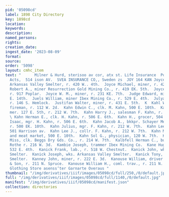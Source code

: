 ```yaml
---
pid: '05098cd'
label: 1898 City Directory
key: 1898cd
location: 
keywords: 
description: 
named_persons: 
rights: 
creation_date: 
ingest_date: '2023-08-09'
format: 
source: 
order: '5098'
layout: cmhc_item
text: "      Milner & Hurd, sterisoo av cor, atx st. Life Insurance  Powell & Smith,
  Acts,  514 ison AV.  SVEA INSURANCE CO,, Sweden zs  JOY 164 KAN Joyce Michael, helper
  Arkansas Valley Smelter, r. 420 W.. 4th.  Joyce Michael, miner, r. 420 W. 4th.  Joyce
  Robert A., miner Resurrection Gold Mining Co., r. 419 EK. 5th.  Joyce Thomas, plasterer,
  r. 917 Poplar.  Joyce W. M., miner, r. 231 KE. 7th.  Judge Edward, miner, r. 132
  E. 14th.  Juels William, miner Ibex Mining Co., r. 529 E. 4th.  Julyan Joseph, miner,
  r. 146 S. Hemlock.  Justifan Walter, miner, r. 431 E. 5th.  K  Kahl William F.,
  fireman, r. 112 W. 2d.  Kahn Edwin C., clk. M. Kahn, 500 E. 10th.  Kahn F., commission
  mer. 127 E. 5th, r. 212 W. 7th.  Kahn Harry J., salesman F. Kahn, r. 212 W. 7th.
  \ Kahn Herman E., clk. H. Kahn, r. 506 E. 6th.  Kahn H., grocer, 504 E. 6th.  Kahn
  Isaac, mgr. H. Kahn, r. 506 E. 6th.  Kahn Jacob A., bkkpr. Schayer Mercantile Co.,
  r. 500 EK. 10th.  Kahn Julius, mgr. F. Kahn, r. 212 W. 7th.  Kahn Lee, physician,
  501 Harrison av.  Kahn Lee J., collr. F. Kahn, r. 212 W. 7th.  Kahn Marx, grocer
  and meat market, 500 E. 10th.  Kahn Sol G., physician, 120 W. 7th.  Kahn Tillie
  Miss, clk. Beggs Dry Gds. Co., r. 214 W. 7th.  Kalbfell Herman C., butcher C. E.
  Rothe r. 216 W. 3d.  Kambie Joseph, trammer Ibex Mining Co.  Kane Hugh, miner, bds.
  532 E. 4th.  Kanick Frank, lab., r. 518 W. Chestnut.  Kanick John, wks. Bi-Metallic
  Smelter.  Kanick Joseph, wks. Arkansas Valley Smelter.  Kanick Tony, foreman Bi-Metallic
  Smelter.  Kanney John, miner, r. 222 E. 3d.  Kanouse William, driver Ames, McCollum
  & Son, r. 211 N. Spruce.  Kanouse William H., coml. trav., r. 211 N. Spruce.  Hayden’s
  Glothing Store asenss‘ter Garnarte Overaus "
thumbnail: "/img/derivatives/iiif/images/05098cd/full/250,/0/default.jpg"
full: "/img/derivatives/iiif/images/05098cd/full/1140,/0/default.jpg"
manifest: "/img/derivatives/iiif/05098cd/manifest.json"
collection: directories
---
```


